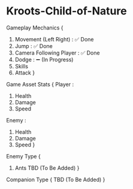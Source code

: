 # Kroots-Child-of-Nature

Gameplay Mechanics 
{
1. Movement (Left Right) : ✅ Done
2. Jump : ✅ Done
3. Camera Following Player : ✅ Done
4. Dodge : ➖ (In Progress)
5. Skills 
6. Attack
}

Game Asset Stats 
{
Player : 
  1. Health
  2. Damage
  3. Speed
  
Enemy :
  1. Health
  2. Damage
  3. Speed
}

Enemy Type
{
  1. Ants 
  TBD (To Be Added)
} 

Companion Type
{
  TBD (To Be Added)
}
  
 
